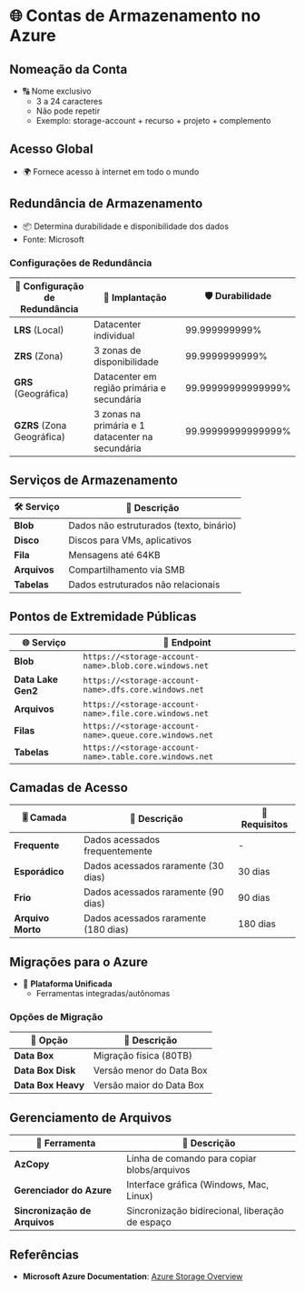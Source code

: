 # 🌐 Contas de Armazenamento no Azure

## Nomeação da Conta
- 🔠 Nome exclusivo
    - 3 a 24 caracteres
    - Não pode repetir
    - Exemplo: storage-account + recurso + projeto + complemento

## Acesso Global
- 🌍 Fornece acesso à internet em todo o mundo

## Redundância de Armazenamento
- 📦 Determina durabilidade e disponibilidade dos dados
- Fonte: Microsoft

### Configurações de Redundância
| 🔄 Configuração de Redundância | 🏢 Implantação | 🛡️ Durabilidade |
| --- | --- | --- |
| **LRS** (Local) | Datacenter individual | 99.999999999% |
| **ZRS** (Zona) | 3 zonas de disponibilidade | 99.9999999999% |
| **GRS** (Geográfica) | Datacenter em região primária e secundária | 99.99999999999999% |
| **GZRS** (Zona Geográfica) | 3 zonas na primária e 1 datacenter na secundária | 99.99999999999999% |

## Serviços de Armazenamento
| 🛠️ Serviço | 📄 Descrição |
| --- | --- |
| **Blob** | Dados não estruturados (texto, binário) |
| **Disco** | Discos para VMs, aplicativos |
| **Fila** | Mensagens até 64KB |
| **Arquivos** | Compartilhamento via SMB |
| **Tabelas** | Dados estruturados não relacionais |

## Pontos de Extremidade Públicas
| 🌐 Serviço | 🔗 Endpoint |
| --- | --- |
| **Blob** | `https://<storage-account-name>.blob.core.windows.net` |
| **Data Lake Gen2** | `https://<storage-account-name>.dfs.core.windows.net` |
| **Arquivos** | `https://<storage-account-name>.file.core.windows.net` |
| **Filas** | `https://<storage-account-name>.queue.core.windows.net` |
| **Tabelas** | `https://<storage-account-name>.table.core.windows.net` |

## Camadas de Acesso
| 🎚️ Camada | 📖 Descrição | 📅 Requisitos |
| --- | --- | --- |
| **Frequente** | Dados acessados frequentemente | - |
| **Esporádico** | Dados acessados raramente (30 dias) | 30 dias |
| **Frio** | Dados acessados raramente (90 dias) | 90 dias |
| **Arquivo Morto** | Dados acessados raramente (180 dias) | 180 dias |

## Migrações para o Azure
- 🚚 **Plataforma Unificada**
    - Ferramentas integradas/autônomas

### Opções de Migração
| 🚛 Opção | 📄 Descrição |
| --- | --- |
| **Data Box** | Migração física (80TB) |
| **Data Box Disk** | Versão menor do Data Box |
| **Data Box Heavy** | Versão maior do Data Box |

## Gerenciamento de Arquivos
| 💼 Ferramenta | 📄 Descrição |
| --- | --- |
| **AzCopy** | Linha de comando para copiar blobs/arquivos |
| **Gerenciador do Azure** | Interface gráfica (Windows, Mac, Linux) |
| **Sincronização de Arquivos** | Sincronização bidirecional, liberação de espaço |

## Referências
- **Microsoft Azure Documentation**: [Azure Storage Overview](https://docs.microsoft.com/en-us/azure/storage/)
